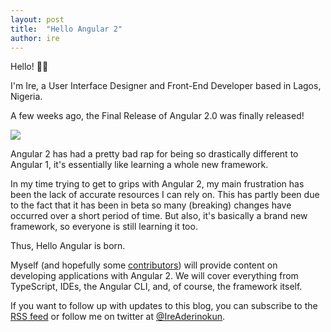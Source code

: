 ```yaml
---
layout: post
title:  "Hello Angular 2"
author: ire
---
```


Hello! 👋🏾

I'm Ire, a User Interface Designer and Front-End Developer based in Lagos, Nigeria. 

A few weeks ago, the Final Release of Angular 2.0 was finally released!

![](/assets/posts/1-angular.gif)

Angular 2 has had a pretty bad rap for being so drastically different to Angular 1, it's essentially like learning a whole new framework. 

In my time trying to get to grips with Angular 2, my main frustration has been the lack of accurate resources I can rely on. This has partly been due to the fact that it has been in beta so many (breaking) changes have occurred over a short period of time. But also, it's basically a brand new framework, so everyone is still learning it too. 

Thus, Hello Angular is born.

Myself (and hopefully some [contributors](/contributing)) will provide content on developing applications with Angular 2. We will cover everything from TypeScript, IDEs, the Angular CLI, and, of course, the framework itself. 

If you want to follow up with updates to this blog, you can subscribe to the [RSS feed](https://helloangular.com/rss) or follow me on twitter at [@IreAderinokun](https://twitter.com/ireaderinokun). 